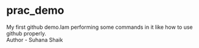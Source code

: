 # prac_demo
My first github demo.Iam performing some commands in it like how to use github properly.
<br>
Author - Suhana Shaik
